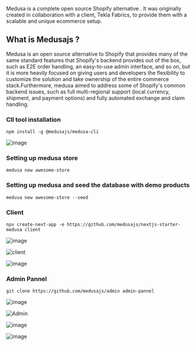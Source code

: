 Medusa is a complete open source Shopify alternative . It was originally created in collaboration with a client, Tekla Fabrics, to provide them with a scalable and unique ecommerce setup.

## What is Medusajs ?

Medusa is an open source alternative to Shopify that provides many of the same standard features that Shopify's backend provides out of the box, such as E2E order handling, an easy-to-use admin interface, and so on, but it is more heavily focused on giving users and developers the flexibility to customize the solution and take ownership of the entire commerce stack.Furthermore, medusa aimed to address some of Shopify's common backend issues, such as full multi-regional support (local currency, shipment, and payment options) and fully automated exchange and claim handling.

### ClI tool installation

```
npm install -g @medusajs/medusa-cli
```

![image](https://user-images.githubusercontent.com/37651620/157930309-78b54884-c365-4252-b762-f2c83525b85f.png)

### Setting up medusa store

```
medusa new awesome-store
```

### Setting up medusa and seed the database with demo products

```
medusa new awesome-store --seed
```

### Client

```
npx create-next-app -e https://github.com/medusajs/nextjs-starter-medusa client
```

![image](https://user-images.githubusercontent.com/37651620/157931025-515a3084-1c88-4e7a-b3d3-d8016d8e7dba.png)

![client](https://user-images.githubusercontent.com/37651620/157930525-2ee14f66-9ecc-438f-981f-a5cff1076e77.png)

![image](https://user-images.githubusercontent.com/37651620/157930664-24d56834-2be2-4b1b-8605-24ec9c3b1681.png)

### Admin Pannel

```
git clone https://github.com/medusajs/admin admin-pannel
```

![image](https://user-images.githubusercontent.com/37651620/157930881-01f4ad4f-8a42-436e-96d7-0ebdd47c54a4.png)

![Admin](https://user-images.githubusercontent.com/37651620/157933221-d4c2b175-7ba8-4b5b-a97b-f8e04fe1c978.png)

![image](https://user-images.githubusercontent.com/37651620/157934030-8e92c62e-ec40-4468-9aba-626828d6f0a0.png)

![image](https://user-images.githubusercontent.com/37651620/157934048-07aaccf0-559a-4d1f-8442-c7981af59b89.png)
